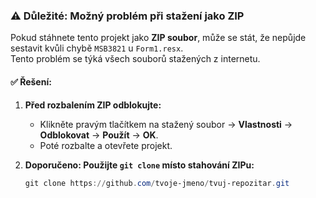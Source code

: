 ### ⚠️ Důležité: Možný problém při stažení jako ZIP
Pokud stáhnete tento projekt jako **ZIP soubor**, může se stát, že nepůjde sestavit kvůli chybě `MSB3821` u `Form1.resx`.  
Tento problém se týká všech souborů stažených z internetu.  

#### ✅ Řešení:
1. **Před rozbalením ZIP odblokujte:**  
   - Klikněte pravým tlačítkem na stažený soubor → **Vlastnosti** → **Odblokovat** → **Použít** → **OK**.  
   - Poté rozbalte a otevřete projekt.  

2. **Doporučeno: Použijte `git clone` místo stahování ZIPu:**  
   ```powershell
   git clone https://github.com/tvoje-jmeno/tvuj-repozitar.git
